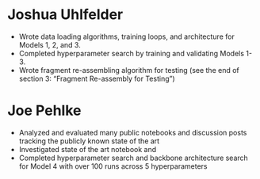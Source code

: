 # Joshua Uhlfelder
- Wrote data loading algorithms, training loops, and architecture for Models 1, 2, and 3. 
- Completed hyperparameter search by training and validating Models 1-3.
- Wrote fragment re-assembling algorithm for testing (see the end of section 3: “Fragment Re-assembly for Testing”)
# Joe Pehlke
- Analyzed and evaluated many public notebooks and discussion posts tracking the publicly known state of the art
- Investigated state of the art notebook and 
- Completed hyperparameter search and backbone architecture search for Model 4 with over 100 runs across 5 hyperparameters

